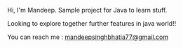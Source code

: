 Hi,
	I'm Mandeep.
Sample project for Java to learn stuff.

Looking to explore together further features in java world!!

You can reach me : mandeepsinghbhatia77@gmail.com

<!---
Mandeep77/Mandeep77 is a ✨ special ✨ repository because its `README.md` (this file) appears on your GitHub profile.
You can click the Preview link to take a look at your changes.
--->
